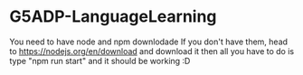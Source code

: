 # G5ADP-LanguageLearning
You need to have node and npm downlodade 
If you don't have them, head to https://nodejs.org/en/download and download it
then all you have to do is type "npm run start" and it should be working :D
